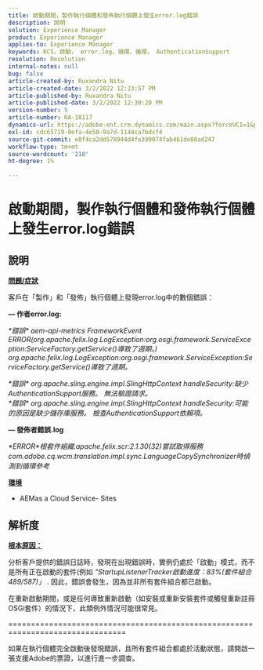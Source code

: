 ```yaml
---
title: 啟動期間，製作執行個體和發佈執行個體上發生error.log錯誤
description: 說明
solution: Experience Manager
product: Experience Manager
applies-to: Experience Manager
keywords: KCS，啟動， error.log，循環，循環， AuthenticationSupport
resolution: Resolution
internal-notes: null
bug: false
article-created-by: Ruxandra Nitu
article-created-date: 3/2/2022 12:23:57 PM
article-published-by: Ruxandra Nitu
article-published-date: 3/2/2022 12:30:20 PM
version-number: 5
article-number: KA-18117
dynamics-url: https://adobe-ent.crm.dynamics.com/main.aspx?forceUCI=1&pagetype=entityrecord&etn=knowledgearticle&id=40187aa0-239a-ec11-b400-00224805ad55
exl-id: cdc65719-0efa-4e50-9a7d-1144ca7bdcf4
source-git-commit: e8f4ca2dd578944d4fe399074fab461de88ad247
workflow-type: tm+mt
source-wordcount: '210'
ht-degree: 1%

---
```


# 啟動期間，製作執行個體和發佈執行個體上發生error.log錯誤

## 說明


<u><b>問題/症狀</b></u>

客戶在「製作」和「發佈」執行個體上發現error.log中的數個錯誤：

<b> — 作者error.log:</b>

*\*錯誤\* aem-api-metrics FrameworkEvent ERROR(org.apache.felix.log.LogException:org.osgi.framework.ServiceException:ServiceFactory.getService()導致了週期。)
<br>org.apache.felix.log.LogException:org.osgi.framework.ServiceException:ServiceFactory.getService()導致了週期。*



*\*錯誤\* org.apache.sling.engine.impl.SlingHttpContext handleSecurity:缺少AuthenticationSupport服務。 無法驗證請求。
<br>\*錯誤\* org.apache.sling.engine.impl.SlingHttpContext handleSecurity:可能的原因是缺少儲存庫服務。 檢查AuthenticationSupport依賴項。*



<b> — 發佈者錯誤.log</b>

*\*ERROR\*根套件組織.apache.felix.scr:2.1.30(32)嘗試取得服務com.adobe.cq.wcm.translation.impl.sync.LanguageCopySynchronizer時偵測到循環參考*



<u><b>環境</b></u>

- AEMas a Cloud Service- Sites



## 解析度


<u><b>根本原因：</b></u>

分析客戶提供的錯誤日誌時，發現在出現錯誤時，實例仍處於「啟動」模式，而不是所有正在啟動的套件(例如 *&quot;StartupListenerTracker啟動進度：83%(套件組合489/587)」* . 因此，錯誤會發生，因為並非所有套件組合都已啟動。

在重新啟動期間，或是任何導致重新啟動（如安裝或重新安裝套件或觸發重新註冊OSGi套件）的情況下，此類例外情況可能很常見。



================================================================================

如果在執行個體完全啟動後發現錯誤，且所有套件組合都處於活動狀態，請開啟一張支援Adobe的票證，以進行進一步調查。
